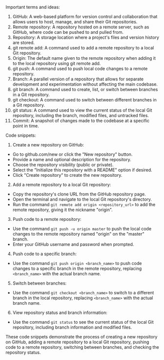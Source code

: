 Important terms and ideas:

1. GitHub: A web-based platform for version control and collaboration that allows users to host, manage, and share their Git repositories.
2. Remote repository: A repository hosted on a remote server, such as GitHub, where code can be pushed to and pulled from.
3. Repository: A storage location where a project's files and version history are stored.
4. git remote add: A command used to add a remote repository to a local Git repository.
5. Origin: The default name given to the remote repository when adding it to the local repository using git remote add.
6. git push: A command used to push local code changes to a remote repository.
7. Branch: A parallel version of a repository that allows for separate development and experimentation without affecting the main codebase.
8. git branch: A command used to create, list, or switch between branches in a Git repository.
9. git checkout: A command used to switch between different branches in a Git repository.
10. git status: A command used to view the current status of the local Git repository, including the branch, modified files, and untracked files.
11. Commit: A snapshot of changes made to the codebase at a specific point in time.

Code snippets:

1. Create a new repository on GitHub:
- Go to github.com/new or click the "New repository" button.
- Provide a name and optional description for the repository.
- Choose the repository visibility (public or private).
- Select the "Initialize this repository with a README" option if desired.
- Click "Create repository" to create the new repository.

2. Add a remote repository to a local Git repository:
- Copy the repository's clone URL from the GitHub repository page.
- Open the terminal and navigate to the local Git repository's directory.
- Run the command `git remote add origin <repository_url>` to add the remote repository, giving it the nickname "origin".

3. Push code to a remote repository:
- Use the command `git push -u origin master` to push the local code changes to the remote repository named "origin" on the "master" branch.
- Enter your GitHub username and password when prompted.

4. Push code to a specific branch:
- Use the command `git push origin <branch_name>` to push code changes to a specific branch in the remote repository, replacing `<branch_name>` with the actual branch name.

5. Switch between branches:
- Use the command `git checkout <branch_name>` to switch to a different branch in the local repository, replacing `<branch_name>` with the actual branch name.

6. View repository status and branch information:
- Use the command `git status` to see the current status of the local Git repository, including branch information and modified files.

These code snippets demonstrate the process of creating a new repository on GitHub, adding a remote repository to a local Git repository, pushing code to a remote repository, switching between branches, and checking the repository status.